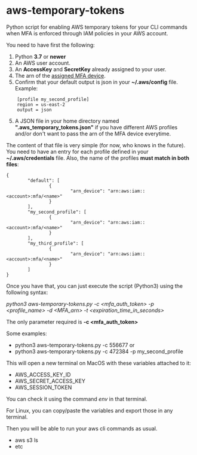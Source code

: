 # aws-temporary-tokens
Python script for enabling AWS temporary tokens for your CLI commands when MFA is enforced through IAM policies in your AWS account.

You need to have first the following:

1. Python **3.7** or **newer**
2. An AWS user account.
3. An **AccessKey** and **SecretKey** already assigned to your user.
4. The arn of the [assigned MFA device](https://us-east-1.console.aws.amazon.com/iam/home#/security_credentials).
4. Confirm that your default output is json in your **~/.aws/config** file. Example:
```
    [profile my_second_profile]
    region = us-east-2
    output = json
```
5. A JSON file in your home directory named **".aws_temporary_tokens.json"** if you have different AWS profiles and/or don't want to pass the arn of the MFA device everytime.

The content of that file is very simple (for now, who knows in the future). You need to have an entry for each profile defined 
in your **~/.aws/credentials** file. Also, the name of the profiles **must match in both files**:
```
{
        "default": [
                {
                        "arn_device": "arn:aws:iam::<account>:mfa/<name>"
                }
        ],
        "my_second_profile": [
                {
                        "arn_device": "arn:aws:iam::<account>:mfa/<name>"
                }
        ],
        "my_third_profile": [
                {
                        "arn_device": "arn:aws:iam::<account>:mfa/<name>"
                }
        ]
}
```

Once you have that, you can just execute the script (Python3) using the following syntax:

_python3 aws-temporary-tokens.py -c <mfa_auth_token> -p <profile_name> -d <MFA_arn> -t <expiration_time_in_seconds>_

The only parameter required is **-c <mfa_auth_token>**

Some examples:

- python3 aws-temporary-tokens.py -c 556677
or
- python3 aws-temporary-tokens.py -c 472384 -p my_second_profile

This will open a new terminal on MacOS with these variables attached to it:
* AWS_ACCESS_KEY_ID
* AWS_SECRET_ACCESS_KEY
* AWS_SESSION_TOKEN

You can check it using the command _env_ in that terminal.

For Linux, you can copy/paste the variables and export those in any terminal.

Then you will be able to run your aws cli commands as usual.
- aws s3 ls
- etc
